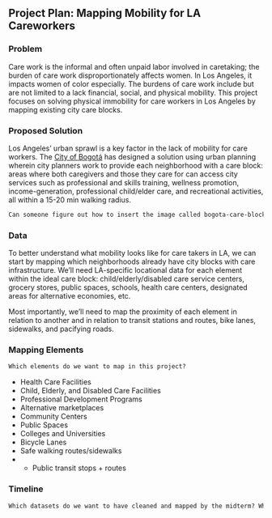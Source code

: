 ## Project Plan: Mapping Mobility for LA Careworkers

### Problem
Care work is the informal and often unpaid labor involved in caretaking; the burden of care work disproportionately affects women. In Los Angeles, it impacts women of color especially. The burdens of care work include but are not limited to a lack financial, social, and physical mobility. This project focuses on solving physical immobility for care workers in Los Angeles by mapping existing city care blocks. 

### Proposed Solution
Los Angeles’ urban sprawl is a key factor in the lack of mobility for care workers. The <a href="https://www.brookings.edu/wp-content/uploads/2021/12/City-playbook_Bogota.pdf">City of Bogotá</a> has designed a solution using urban planning wherein city planners work to provide each neighborhood with a care block: areas where both caregivers and those they care for can access city services such as professional and skills training, wellness promotion, income-generation, professional child/elder care, and recreational activities, all within a 15-20 min walking radius.

```diff
Can someone figure out how to insert the image called bogota-care-block from 'images' folder here?
```

### Data
To better understand what mobility looks like for care takers in LA, we can start by mapping which neighborhoods already have city blocks with care infrastructure. We’ll need LA-specific locational data for each element within the ideal care block: child/elderly/disabled care service centers, grocery stores, public spaces, schools, health care centers, designated areas for alternative economies, etc.

Most importantly, we’ll need to map the proximity of each element in relation to another and in relation to transit stations and routes, bike lanes, sidewalks, and pacifying roads.

### Mapping Elements
```diff
Which elements do we want to map in this project?
```
* Health Care Facilities 
* Child, Elderly, and Disabled Care Facilities
* Professional Development Programs
* Alternative marketplaces
* Community Centers
* Public Spaces
* Colleges and Universities
* Bicycle Lanes
* Safe walking routes/sidewalks
* * Public transit stops + routes

### Timeline
```diff
Which datasets do we want to have cleaned and mapped by the midterm? Which datasets are high-priority, given LA's data limiations?
```
